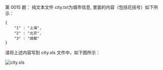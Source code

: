 第 0015 题： 纯文本文件 city.txt为城市信息, 里面的内容（包括花括号）如下所示：

    {
        "1" : "上海",
        "2" : "北京",
        "3" : "成都"
    }

请将上述内容写到 city.xls 文件中，如下图所示：

![city.xls](https://camo.githubusercontent.com/61120377319bfe5520c9d73f51776f923d6bd3b7/687474703a2f2f692e696d6775722e636f6d2f724f4862557a672e706e67)